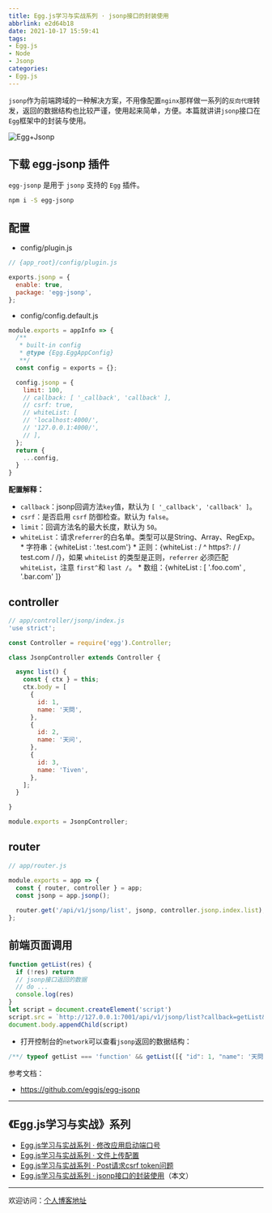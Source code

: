 ```yaml
---
title: Egg.js学习与实战系列 · jsonp接口的封装使用
abbrlink: e2d64b18
date: 2021-10-17 15:59:41
tags:
- Egg.js
- Node
- Jsonp
categories:
- Egg.js
---
```


`jsonp`作为前端跨域的一种解决方案，不用像配置`nginx`那样做一系列的`反向代理`转发，返回的数据结构也比较严谨，使用起来简单，方便。本篇就讲讲`jsonp`接口在`Egg`框架中的封装与使用。

![Egg+Jsonp](https://tiven.cn/static/img/img-post-15-a2_QWlAulIU0nNCpQ7ze1.jpg)

[//]: # (<!-- more -->)

## 下载 egg-jsonp 插件

`egg-jsonp` 是用于 `jsonp` 支持的 `Egg` 插件。

```sh
npm i -S egg-jsonp 
```

## 配置

* config/plugin.js

```js
// {app_root}/config/plugin.js

exports.jsonp = {
  enable: true,
  package: 'egg-jsonp',
};
```

* config/config.default.js

```js
module.exports = appInfo => {
  /**
   * built-in config
   * @type {Egg.EggAppConfig}
   **/
  const config = exports = {};

  config.jsonp = {
    limit: 100,
    // callback: [ '_callback', 'callback' ],
    // csrf: true,
    // whiteList: [
    // 'localhost:4000/',
    // '127.0.0.1:4000/',
    // ],
  };
  return {
    ...config,
  }
}
```

**配置解释：** 
* `callback`：jsonp回调方法`key`值，默认为 `[ '_callback', 'callback' ]`。
* `csrf`：是否启用 `csrf` 防御检查。默认为 `false`。
* `limit`：回调方法名的最大长度，默认为 `50`。
* `whiteList`：请求`referrer`的白名单。类型可以是String、Array、RegExp。
        * 字符串：{whiteList : '.test.com'}
        * 正则：{whiteList : / ^ https?: \/ \/ test.com \/ /}，如果 `whiteList` 的类型是正则，`referrer` 必须匹配 `whiteList`，注意 `first^`和 `last /`。
        * 数组：{whiteList : [  '.foo.com' ,  '.bar.com'  ]}

  
## controller

```js
// app/controller/jsonp/index.js
'use strict';

const Controller = require('egg').Controller;

class JsonpController extends Controller {

  async list() {
    const { ctx } = this;
    ctx.body = [
      {
        id: 1,
        name: '天問', 
      },
      {
        id: 2,
        name: '天问', 
      },
      {
        id: 3,
        name: 'Tiven', 
      },
    ];
  }

}

module.exports = JsonpController;

```

## router

```js
// app/router.js

module.exports = app => {
  const { router, controller } = app;
  const jsonp = app.jsonp();
  
  router.get('/api/v1/jsonp/list', jsonp, controller.jsonp.index.list);
};

```

## 前端页面调用

```js
function getList(res) {
  if (!res) return
  // jsonp接口返回的数据
  // do ...
  console.log(res)
}
let script = document.createElement('script')
script.src = `http://127.0.0.1:7001/api/v1/jsonp/list?callback=getList&v=${Date.now()}`
document.body.appendChild(script)
```

* 打开控制台的`network`可以查看`jsonp`返回的数据结构：

```javascript
/**/ typeof getList === 'function' && getList([{ "id": 1, "name": '天問'}, { "id": 2,"name": '天问'},{"id": 3, "name": 'Tiven'}]);
```

参考文档：
* https://github.com/eggjs/egg-jsonp

---

## 《Egg.js学习与实战》系列

* [Egg.js学习与实战系列 · 修改应用启动端口号](https://tiven.cn/p/9836898b/ "修改应用启动端口号")
* [Egg.js学习与实战系列 · 文件上传配置](https://tiven.cn/p/a31793d2/ "文件上传配置")
* [Egg.js学习与实战系列 · Post请求csrf token问题](https://tiven.cn/p/c988d645/ "Post请求`csrf token`问题")
* [Egg.js学习与实战系列 · jsonp接口的封装使用](https://tiven.cn/p/e2d64b18/ "jsonp接口的封装使用")（本文）

---

欢迎访问：[个人博客地址](https://tiven.cn/p/e2d64b18/ "天問博客")
